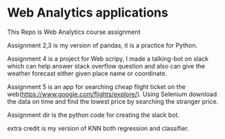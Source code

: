 # Web Analytics applications

This Repo is Web Analytics course assignment

Assignment 2,3 is my version of pandas, it is a practice for Python.

Assignment 4 is a project for Web scripy, I made a talking-bot on slack which can help answer stack overflow question and also can give the weather forecast either given place name or coordinate. 

Assignment 5 is an app for searching cheap flight ticket on the web(https://www.google.com/flights/explore/).
Using Selenium download the data on time and find the lowest price by searching the stranger price.

Assignment dir is the python code for creating the slack bot.

extra credit is my version of KNN both regression and classifier.

